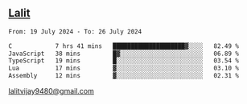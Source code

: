 ## [Lalit](https://lalit.sh)

<!--START_SECTION:waka-->

```txt
From: 19 July 2024 - To: 26 July 2024

C            7 hrs 41 mins   ████████████████████▓░░░░   82.49 %
JavaScript   38 mins         █▓░░░░░░░░░░░░░░░░░░░░░░░   06.89 %
TypeScript   19 mins         █░░░░░░░░░░░░░░░░░░░░░░░░   03.54 %
Lua          17 mins         ▓░░░░░░░░░░░░░░░░░░░░░░░░   03.10 %
Assembly     12 mins         ▓░░░░░░░░░░░░░░░░░░░░░░░░   02.31 %
```

<!--END_SECTION:waka-->

lalitvijay9480@gmail.com
